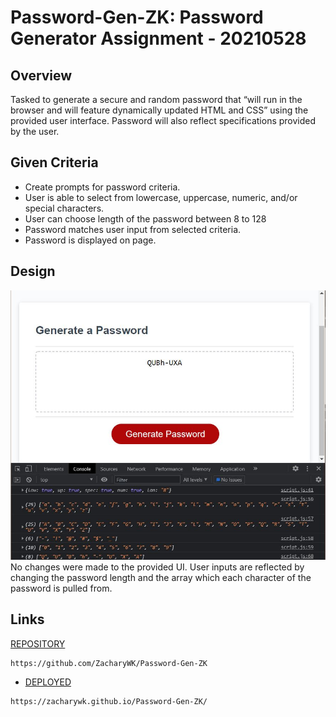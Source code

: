 # Password-Gen-ZK: Password Generator Assignment - 20210528

## Overview
Tasked to generate a secure and random password that “will run in the browser and will feature dynamically updated HTML and CSS” using the provided user interface. Password will also reflect specifications provided by the user. 

## Given Criteria
* Create prompts for password criteria.
* User is able to select from lowercase, uppercase, numeric, and/or special characters.
* User can choose length of the password between 8 to 128
* Password matches user input from selected criteria.
* Password is displayed on page.

## Design
![image](https://github.com/ZacharyWK/Password-Gen-ZK/blob/main/Assets/IMG/passgen.JPG)
No changes were made to the provided UI.
User inputs are reflected by changing the password length and the array which each character of the password is pulled from.

## Links
[REPOSITORY](https://github.com/ZacharyWK/Password-Gen-ZK)
```
https://github.com/ZacharyWK/Password-Gen-ZK
```

* [DEPLOYED](https://zacharywk.github.io/Password-Gen-ZK/)
```
https://zacharywk.github.io/Password-Gen-ZK/
```
